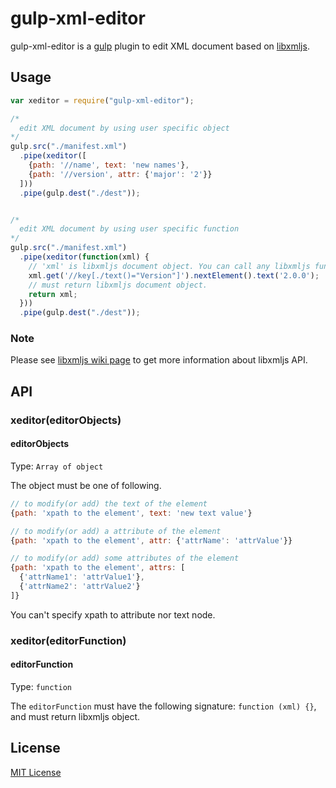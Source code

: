 # gulp-xml-editor

gulp-xml-editor is a [gulp](https://github.com/wearefractal/gulp) plugin to edit XML document based on [libxmljs](https://github.com/polotek/libxmljs).

## Usage
```javascript
var xeditor = require("gulp-xml-editor");

/*
  edit XML document by using user specific object
*/
gulp.src("./manifest.xml")
  .pipe(xeditor([
    {path: '//name', text: 'new names'},
    {path: '//version', attr: {'major': '2'}}
  ]))
  .pipe(gulp.dest("./dest"));


/*
  edit XML document by using user specific function
*/
gulp.src("./manifest.xml")
  .pipe(xeditor(function(xml) {
    // 'xml' is libxmljs document object. You can call any libxmljs function.
    xml.get('//key[./text()="Version"]').nextElement().text('2.0.0');
    // must return libxmljs document object.
    return xml;
  }))
  .pipe(gulp.dest("./dest"));
```

### Note
Please see [libxmljs wiki page](https://github.com/polotek/libxmljs/wiki) to get more information about libxmljs API.

## API
### xeditor(editorObjects)
#### editorObjects
Type: `Array of object`

The object must be one of following.

```javascript
// to modify(or add) the text of the element
{path: 'xpath to the element', text: 'new text value'}

// to modify(or add) a attribute of the element
{path: 'xpath to the element', attr: {'attrName': 'attrValue'}}

// to modify(or add) some attributes of the element
{path: 'xpath to the element', attrs: [
  {'attrName1': 'attrValue1'},
  {'attrName2': 'attrValue2'}
]}
```
You can't specify xpath to attribute nor text node.

### xeditor(editorFunction)
#### editorFunction
Type: `function`

The `editorFunction` must have the following signature: `function (xml) {}`, and must return libxmljs object.

## License
[MIT License](http://en.wikipedia.org/wiki/MIT_License)